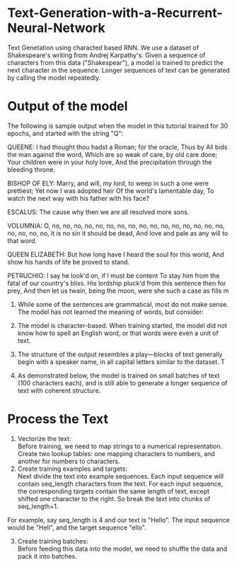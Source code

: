 # Text-Generation-with-a-Recurrent-Neural-Network
Text Genetation using characted based RNN.  We use a dataset of Shakespeare's writing from Andrej Karpathy's. Given a sequence of characters from this data ("Shakespear"), a model is trained to predict the next character in the sequence. Longer sequences of text can be generated by calling the model repeatedly.

# Output of the model
The following is sample output when the model in this tutorial trained for 30 epochs, and started with the string "Q":

QUEENE:
I had thought thou hadst a Roman; for the oracle,
Thus by All bids the man against the word,
Which are so weak of care, by old care done;
Your children were in your holy love,
And the precipitation through the bleeding throne.

BISHOP OF ELY:
Marry, and will, my lord, to weep in such a one were prettiest;
Yet now I was adopted heir
Of the world's lamentable day,
To watch the next way with his father with his face?

ESCALUS:
The cause why then we are all resolved more sons.

VOLUMNIA:
O, no, no, no, no, no, no, no, no, no, no, no, no, no, no, no, no, no, no, no, no, it is no sin it should be dead,
And love and pale as any will to that word.

QUEEN ELIZABETH:
But how long have I heard the soul for this world,
And show his hands of life be proved to stand.

PETRUCHIO:
I say he look'd on, if I must be content
To stay him from the fatal of our country's bliss.
His lordship pluck'd from this sentence then for prey,
And then let us twain, being the moon,
were she such a case as fills m

1. While some of the sentences are grammatical, most do not make sense. The model has not learned the meaning of words, but consider:

2. The model is character-based. When training started, the model did not know how to spell an English word, or that words were even a unit of text.

3. The structure of the output resembles a play—blocks of text generally begin with a speaker name, in all capital letters similar to the dataset.
T
4. As demonstrated below, the model is trained on small batches of text (100 characters each), and is still able to generate a longer sequence of text with coherent structure.

# Process the Text
1. Vectorize the text:   
  Before training, we need to map strings to a numerical representation. Create two lookup tables: one mapping characters to numbers, and another for numbers to characters.
2. Create training examples and targets:  
  Next divide the text into example sequences. 
  Each input sequence will contain seq_length characters from the text.
  For each input sequence, the corresponding targets contain the same length of text, except shifted one character to the right.
  So break the text into chunks of seq_length+1. 
  
  For example, say seq_length is 4 and our text is "Hello". The input sequence would be "Hell", and the target sequence "ello".
  
3. Create training batches:  
  Before feeding this data into the model, we need to shuffle the data and pack it into batches.


